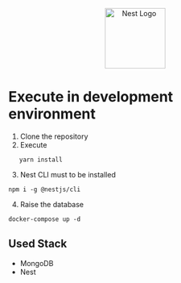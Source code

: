 <p align="center">
  <a href="http://nestjs.com/" target="blank"><img src="https://nestjs.com/img/logo-small.svg" width="120" alt="Nest Logo" /></a>
</p>

# Execute in development environment

1. Clone the repository
2. Execute 
 ```
    yarn install
 ```
3. Nest CLI must to be installed
```
npm i -g @nestjs/cli
```
4. Raise the database
```
docker-compose up -d
```

## Used Stack
* MongoDB
* Nest